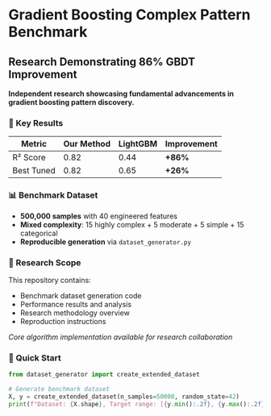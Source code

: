 # Gradient Boosting Complex Pattern Benchmark

## Research Demonstrating 86% GBDT Improvement

**Independent research showcasing fundamental advancements in gradient boosting pattern discovery.**

### 🎯 Key Results
| Metric | Our Method | LightGBM | Improvement |
|--------|------------|----------|-------------|
| R² Score | 0.82 | 0.44 | **+86%** |
| Best Tuned | 0.82 | 0.65 | **+26%** |

### 📊 Benchmark Dataset
- **500,000 samples** with 40 engineered features
- **Mixed complexity**: 15 highly complex + 5 moderate + 5 simple + 15 categorical
- **Reproducible generation** via `dataset_generator.py`

### 🔬 Research Scope
This repository contains:
- Benchmark dataset generation code
- Performance results and analysis  
- Research methodology overview
- Reproduction instructions

*Core algorithm implementation available for research collaboration*

### 🚀 Quick Start
```python
from dataset_generator import create_extended_dataset

# Generate benchmark dataset
X, y = create_extended_dataset(n_samples=50000, random_state=42)
print(f"Dataset: {X.shape}, Target range: [{y.min():.2f}, {y.max():.2f}]")
